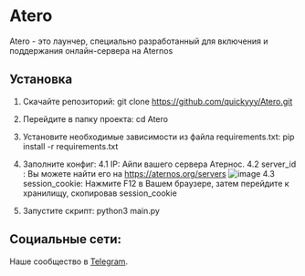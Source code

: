 # Atero

Atero - это лаунчер, специально разработанный для включения и поддержания онлайн-сервера на Aternos 

## Установка

1. Скачайте репозиторий:
git clone https://github.com/quickyyy/Atero.git

2. Перейдите в папку проекта: 
cd Atero

3. Установите необходимые зависимости из файла requirements.txt:
pip install -r requirements.txt

4. Заполните конфиг:
      4.1 IP: Айпи вашего сервера Атернос.
      4.2 server_id : Вы можете найти его на https://aternos.org/servers
        ![image](https://github.com/quickyyy/Atero/assets/53878872/63635140-78c2-42df-b9c9-4739a9b7a045)
      4.3 session_cookie: Нажмите F12 в Вашем браузере, затем перейдите к хранилищу, скопировав session_cookie

5. Запустите скрипт: 
python3 main.py

## Социальные сети: 

Наше сообщество в [Telegram](https://t.me/bredcookie).
